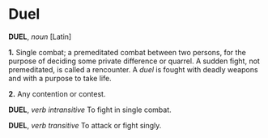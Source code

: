 # Duel

**DUEL**, _noun_ \[Latin\]

**1.** Single combat; a premeditated combat between two persons, for the purpose of deciding some private difference or quarrel. A sudden fight, not premeditated, is called a rencounter. A _duel_ is fought with deadly weapons and with a purpose to take life.

**2.** Any contention or contest.

**DUEL**, _verb intransitive_ To fight in single combat.

**DUEL**, _verb transitive_ To attack or fight singly.